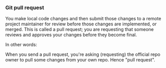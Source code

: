 ### Git pull request
You make local code changes and then submit those changes to a remote project maintainer for review before those changes are implemented, or merged. This is called a pull request; you are requesting that someone reviews and approves your changes before they become final.

In other words:

When you send a pull request, you're asking (requesting) the official repo owner to pull some changes from your own repo. Hence "pull request".